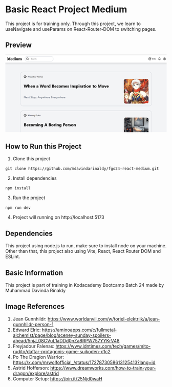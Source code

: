 # Basic React Project Medium

This project is for training only. Through this project, we learn to useNavigate and useParams on React-Router-DOM to switching pages.

## Preview

![Preview](./preview.png)

## How to Run this Project

1. Clone this project
```
git clone https://github.com/mdavindarinaldy/fgo24-react-medium.git
```
2. Install dependencies
```
npm install
``` 
3. Run the project
```
npm run dev
```
4. Project will running on http://localhost:5173

## Dependencies
This project using node.js to run, make sure to install node on your machine. Other than that, this project also using Vite, React, React Router DOM and ESLint.

## Basic Information
This project is part of training in Kodacademy Bootcamp Batch 24 made by Muhammad Davinda Rinaldy

## Image References
1. Jean Gunnhildr: https://www.worldanvil.com/w/toriel-elektriik/a/jean-gunnhildr-person-1
2. Edward Elric: https://aminoapps.com/c/fullmetal-alchemist/page/blog/sceney-sunday-spoilers-ahead/5njJ_08CVuL1aDDd0nZa8RPW757YYKrV48
3. Freyjadour Falenas: https://www.idntimes.com/tech/games/mito-rudito/daftar-protagonis-game-suikoden-c1c2
4. Po The Dragion Warrior: https://x.com/mrwolfofficial_/status/1727873058613125413?lang=id
5. Astrid Hofferson: https://www.dreamworks.com/how-to-train-your-dragon/explore/astrid
6. Computer Setup: https://pin.it/25Njd0waH
